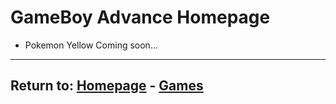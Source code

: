 # GameBoy Advance Homepage

- Pokemon Yellow Coming soon...

* * *
## Return to: [Homepage](/index) - [Games](/Games/games-index)